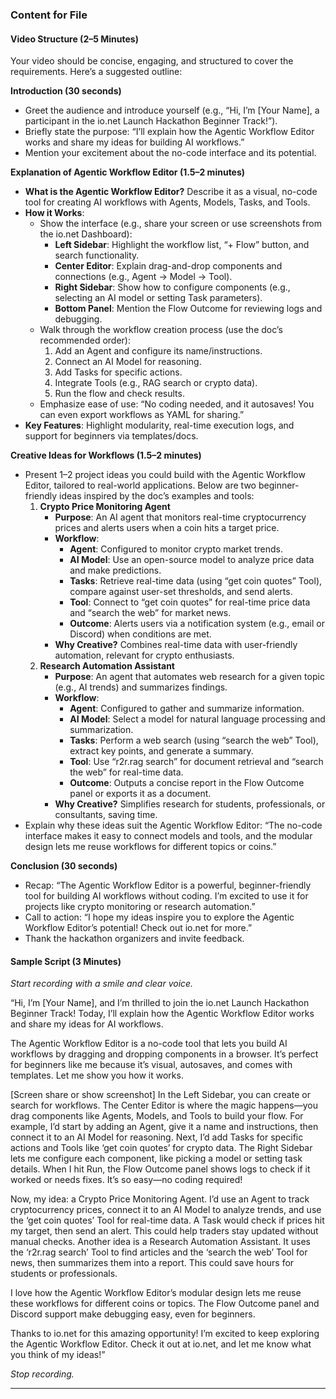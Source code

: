 

### Content for File

#### Video Structure (2–5 Minutes)
Your video should be concise, engaging, and structured to cover the requirements. Here’s a suggested outline:

**Introduction (30 seconds)**  
- Greet the audience and introduce yourself (e.g., “Hi, I’m [Your Name], a participant in the io.net Launch Hackathon Beginner Track!”).  
- Briefly state the purpose: “I’ll explain how the Agentic Workflow Editor works and share my ideas for building AI workflows.”  
- Mention your excitement about the no-code interface and its potential.

**Explanation of Agentic Workflow Editor (1.5–2 minutes)**  
- **What is the Agentic Workflow Editor?** Describe it as a visual, no-code tool for creating AI workflows with Agents, Models, Tasks, and Tools.  
- **How it Works**:  
  - Show the interface (e.g., share your screen or use screenshots from the io.net Dashboard):  
    - **Left Sidebar**: Highlight the workflow list, “+ Flow” button, and search functionality.  
    - **Center Editor**: Explain drag-and-drop components and connections (e.g., Agent → Model → Tool).  
    - **Right Sidebar**: Show how to configure components (e.g., selecting an AI model or setting Task parameters).  
    - **Bottom Panel**: Mention the Flow Outcome for reviewing logs and debugging.  
  - Walk through the workflow creation process (use the doc’s recommended order):  
    1. Add an Agent and configure its name/instructions.  
    2. Connect an AI Model for reasoning.  
    3. Add Tasks for specific actions.  
    4. Integrate Tools (e.g., RAG search or crypto data).  
    5. Run the flow and check results.  
  - Emphasize ease of use: “No coding needed, and it autosaves! You can even export workflows as YAML for sharing.”  
- **Key Features**: Highlight modularity, real-time execution logs, and support for beginners via templates/docs.

**Creative Ideas for Workflows (1.5–2 minutes)**  
- Present 1–2 project ideas you could build with the Agentic Workflow Editor, tailored to real-world applications. Below are two beginner-friendly ideas inspired by the doc’s examples and tools:  
  1. **Crypto Price Monitoring Agent**  
     - **Purpose**: An AI agent that monitors real-time cryptocurrency prices and alerts users when a coin hits a target price.  
     - **Workflow**:  
       - **Agent**: Configured to monitor crypto market trends.  
       - **AI Model**: Use an open-source model to analyze price data and make predictions.  
       - **Tasks**: Retrieve real-time data (using “get coin quotes” Tool), compare against user-set thresholds, and send alerts.  
       - **Tool**: Connect to “get coin quotes” for real-time price data and “search the web” for market news.  
       - **Outcome**: Alerts users via a notification system (e.g., email or Discord) when conditions are met.  
     - **Why Creative?** Combines real-time data with user-friendly automation, relevant for crypto enthusiasts.  
  2. **Research Automation Assistant**  
     - **Purpose**: An agent that automates web research for a given topic (e.g., AI trends) and summarizes findings.  
     - **Workflow**:  
       - **Agent**: Configured to gather and summarize information.  
       - **AI Model**: Select a model for natural language processing and summarization.  
       - **Tasks**: Perform a web search (using “search the web” Tool), extract key points, and generate a summary.  
       - **Tool**: Use “r2r.rag search” for document retrieval and “search the web” for real-time data.  
       - **Outcome**: Outputs a concise report in the Flow Outcome panel or exports it as a document.  
     - **Why Creative?** Simplifies research for students, professionals, or consultants, saving time.  
- Explain why these ideas suit the Agentic Workflow Editor: “The no-code interface makes it easy to connect models and tools, and the modular design lets me reuse workflows for different topics or coins.”

**Conclusion (30 seconds)**  
- Recap: “The Agentic Workflow Editor is a powerful, beginner-friendly tool for building AI workflows without coding. I’m excited to use it for projects like crypto monitoring or research automation.”  
- Call to action: “I hope my ideas inspire you to explore the Agentic Workflow Editor’s potential! Check out io.net for more.”  
- Thank the hackathon organizers and invite feedback.

#### Sample Script (3 Minutes)
*Start recording with a smile and clear voice.*

“Hi, I’m [Your Name], and I’m thrilled to join the io.net Launch Hackathon Beginner Track! Today, I’ll explain how the Agentic Workflow Editor works and share my ideas for AI workflows.

The Agentic Workflow Editor is a no-code tool that lets you build AI workflows by dragging and dropping components in a browser. It’s perfect for beginners like me because it’s visual, autosaves, and comes with templates. Let me show you how it works.

[Screen share or show screenshot] In the Left Sidebar, you can create or search for workflows. The Center Editor is where the magic happens—you drag components like Agents, Models, and Tools to build your flow. For example, I’d start by adding an Agent, give it a name and instructions, then connect it to an AI Model for reasoning. Next, I’d add Tasks for specific actions and Tools like ‘get coin quotes’ for crypto data. The Right Sidebar lets me configure each component, like picking a model or setting task details. When I hit Run, the Flow Outcome panel shows logs to check if it worked or needs fixes. It’s so easy—no coding required!

Now, my idea: a Crypto Price Monitoring Agent. I’d use an Agent to track cryptocurrency prices, connect it to an AI Model to analyze trends, and use the ‘get coin quotes’ Tool for real-time data. A Task would check if prices hit my target, then send an alert. This could help traders stay updated without manual checks. Another idea is a Research Automation Assistant. It uses the ‘r2r.rag search’ Tool to find articles and the ‘search the web’ Tool for news, then summarizes them into a report. This could save hours for students or professionals.

I love how the Agentic Workflow Editor’s modular design lets me reuse these workflows for different coins or topics. The Flow Outcome panel and Discord support make debugging easy, even for beginners.

Thanks to io.net for this amazing opportunity! I’m excited to keep exploring the Agentic Workflow Editor. Check it out at io.net, and let me know what you think of my ideas!”

*Stop recording.*

---

